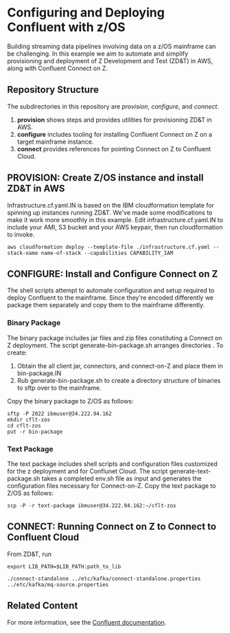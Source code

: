 # Configuring and Deploying Confluent with z/OS

Building streaming data pipelines involving data on a z/OS mainframe can be challenging. In this example we aim to automate and simplify provisioning and deployment of Z Development and Test (ZD&T) in AWS, along with Confluent Connect on Z.

## Repository Structure

The subdirectories in this repository are *provision*, *configure*, and *connect*. 
1. **provision** shows steps and provides utilities for provisioning ZD&T in AWS. 
1. **configure** includes tooling for installing Confluent Connect on Z on a target mainframe instance.
1. **connect** provides references for pointing Connect on Z to Confluent Cloud.

## PROVISION: Create Z/OS instance and install ZD&T in AWS
Infrastructure.cf.yaml.IN is based on the IBM cloudformation template for spinning up instances running ZD&T. We've made some modifications to make it work more smoothly in this example. Edit infrastructure.cf.yaml.IN to include your AMI, S3 bucket and your AWS keypair, then run cloudformation to invoke.

    aws cloudformation deploy --template-file ./infrastructure.cf.yaml --stack-name name-of-stack --capabilities CAPABILITY_IAM

## CONFIGURE: Install and Configure Connect on Z

The shell scripts attempt to automate configuration and setup required to deploy Confluent to the mainframe. Since they're encoded differently we package them separately and copy them to the mainframe differently. 

### Binary Package

The binary package includes jar files and zip files constituting a Connect on Z deployment. The script generate-bin-package.sh arranges directories . To create:

1. Obtain the all client jar, connectors, and connect-on-Z and place them in bin-package.IN
1. Rub generate-bin-package.sh to create a directory structure of binaries to sftp over to the mainframe.

Copy the binary package to Z/OS as follows:

    sftp -P 2022 ibmuser@34.222.94.162
    mkdir cflt-zos
    cd cflt-zos
    put -r bin-package

### Text Package

The text package includes shell scripts and configuration files customized for the z deployment and for Conflunet Cloud. The script generate-text-package.sh takes a completed env.sh file as input and generates the configuration files necessary for Connect-on-Z. Copy the text package to Z/OS as follows:

    scp -P -r text-package ibmuser@34.222.94.162:~/cflt-zos

## CONNECT: Running Connect on Z to Connect to Confluent Cloud

From ZD&T, run 

    export LIB_PATH=$LIB_PATH:path_to_lib
    
    ./connect-standalone ../etc/kafka/connect-standalone.properties ../etc/kafka/mq-source.properties

## Related Content

For more information, see the [Confluent documentation](https://docs.confluent.io/home/overview.html).
